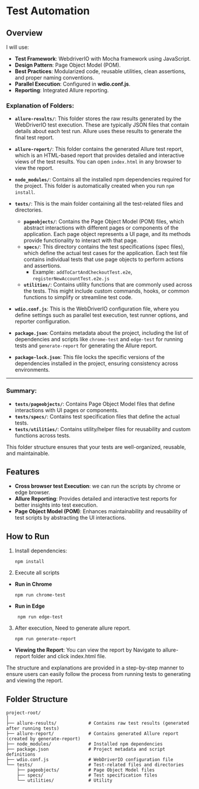 # Test Automation

## Overview

I will use:

- **Test Framework**: WebdriverIO with Mocha framework using JavaScript.
- **Design Pattern**: Page Object Model (POM).
- **Best Practices**: Modularized code, reusable utilities, clean assertions, and proper naming conventions.
- **Parallel Execution**: Configured in **wdio.conf.js**.
- **Reporting**: Integrated Allure reporting.

### Explanation of Folders:

- **`allure-results/`**: This folder stores the raw results generated by the WebDriverIO test execution. These are typically JSON files that contain details about each test run. Allure uses these results to generate the final test report.
- **`allure-report/`**: This folder contains the generated Allure test report, which is an HTML-based report that provides detailed and interactive views of the test results. You can open `index.html` in any browser to view the report.
- **`node_modules/`**: Contains all the installed npm dependencies required for the project. This folder is automatically created when you run `npm install`.

- **`tests/`**: This is the main folder containing all the test-related files and directories.

  - **`pageobjects/`**: Contains the Page Object Model (POM) files, which abstract interactions with different pages or components of the application. Each page object represents a UI page, and its methods provide functionality to interact with that page.
  - **`specs/`**: This directory contains the test specifications (spec files), which define the actual test cases for the application. Each test file contains individual tests that use page objects to perform actions and assertions.
    - Example: `addToCartAndCheckoutTest.e2e`, `registerNewAccountTest.e2e.js`
  - **`utilities/`**: Contains utility functions that are commonly used across the tests. This might include custom commands, hooks, or common functions to simplify or streamline test code.

- **`wdio.conf.js`**: This is the WebDriverIO configuration file, where you define settings such as parallel test execution, test runner options, and reporter configuration.

- **`package.json`**: Contains metadata about the project, including the list of dependencies and scripts like `chrome-test` and `edge-test` for running tests and `generate-report` for generating the Allure report.

- **`package-lock.json`**: This file locks the specific versions of the dependencies installed in the project, ensuring consistency across environments.

---

### Summary:

- **`tests/pageobjects/`**: Contains Page Object Model files that define interactions with UI pages or components.
- **`tests/specs/`**: Contains test specification files that define the actual tests.
- **`tests/utilities/`**: Contains utility/helper files for reusability and custom functions across tests.

This folder structure ensures that your tests are well-organized, reusable, and maintainable.

## Features

- **Cross browser test Execution**: we can run the scripts by chrome or edge browser.
- **Allure Reporting**: Provides detailed and interactive test reports for better insights into test execution.
- **Page Object Model (POM)**: Enhances maintainability and reusability of test scripts by abstracting the UI interactions.

## How to Run

1. Install dependencies:

   ```
   npm install

   ```

2. Execute all scripts

- **Run in Chrome**

  ```
  npm run chrome-test

  ```

- **Run in Edge**

  ```
   npm run edge-test

  ```

3. After execution, Need to generate allure report.

   ```
   npm run generate-report

   ```

- **Viewing the Report**: You can view the report by Navigate to allure-report folder and click index.html file.

The structure and explanations are provided in a step-by-step manner to ensure users can easily follow the process from running tests to generating and viewing the report.

## Folder Structure

```plaintext
project-root/
│           
├── allure-results/            # Contains raw test results (generated after running tests)
├── allure-report/             # Contains generated Allure report (created by generate-report)
├── node_modules/              # Installed npm dependencies
├── package.json               # Project metadata and script definitions
├── wdio.conf.js               # WebDriverIO configuration file
└── tests/                     # Test-related files and directories
    ├── pageobjects/           # Page Object Model files
    ├── specs/                 # Test specification files
    └── utilities/             # Utility

```
